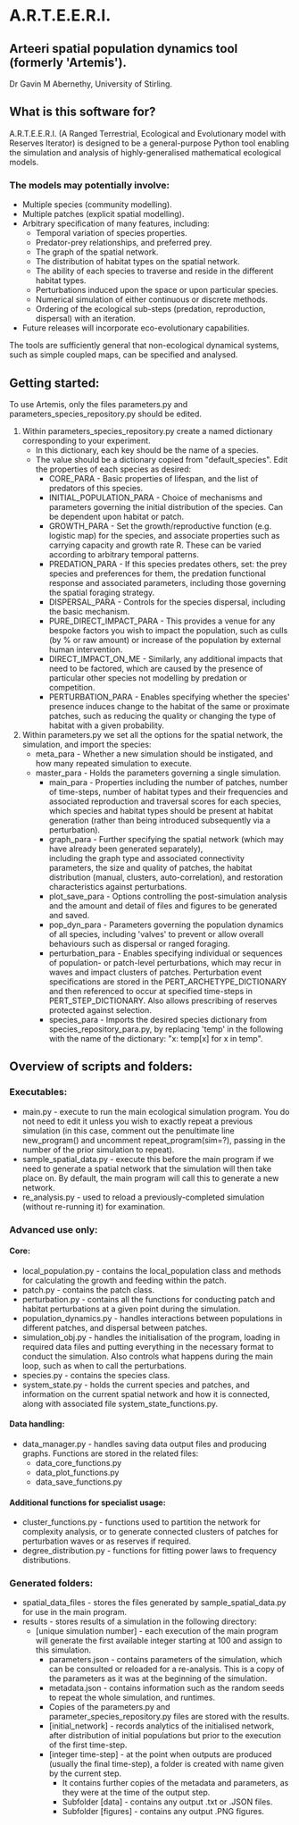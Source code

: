 # A.R.T.E.E.R.I.
## Arteeri spatial population dynamics tool (formerly 'Artemis').

Dr Gavin M Abernethy,
University of Stirling.

## What is this software for?

A.R.T.E.E.R.I. (A Ranged Terrestrial, Ecological and Evolutionary model with Reserves Iterator) is designed to be a
general-purpose Python tool enabling the simulation and analysis of highly-generalised 
mathematical ecological models.

### The models may potentially involve:
- Multiple species (community modelling).
- Multiple patches (explicit spatial modelling).
- Arbitrary specification of many features, including:
  - Temporal variation of species properties.
  - Predator-prey relationships, and preferred prey.
  - The graph of the spatial network.
  - The distribution of habitat types on the spatial network.
  - The ability of each species to traverse and reside in the different habitat types.
  - Perturbations induced upon the space or upon particular species.
  - Numerical simulation of either continuous or discrete methods.
  - Ordering of the ecological sub-steps (predation, reproduction, dispersal) with an iteration.
- Future releases will incorporate eco-evolutionary capabilities.

The tools are sufficiently general that non-ecological dynamical systems, such as simple coupled maps, can be 
specified and analysed.

## Getting started:
To use Artemis, only the files parameters.py and parameters_species_repository.py should be edited.

1) Within parameters_species_repository.py create a named dictionary corresponding to your experiment.
   - In this dictionary, each key should be the name of a species.
   - The value should be a dictionary copied from "default_species". Edit the properties of each species as desired:
     - CORE_PARA - Basic properties of lifespan, and the list of predators of this species.
     - INITIAL_POPULATION_PARA - Choice of mechanisms and parameters governing the initial distribution of the species.
        Can be dependent upon habitat or patch.
     - GROWTH_PARA - Set the growth/reproductive function (e.g. logistic map) for the species, and associate properties
        such as carrying capacity and growth rate R. These can be varied according to arbitrary temporal patterns.
     - PREDATION_PARA - If this species predates others, set: the prey species and preferences for them, the predation 
        functional response and associated parameters, including those governing the spatial foraging strategy.
     - DISPERSAL_PARA - Controls for the species dispersal, including the basic mechanism.
     - PURE_DIRECT_IMPACT_PARA - This provides a venue for any bespoke factors you wish to impact the population, such
        as culls (by % or raw amount) or increase of the population by external human intervention.
     - DIRECT_IMPACT_ON_ME - Similarly, any additional impacts that need to be factored, which are caused by the 
        presence of particular other species not modelling by predation or competition.
     - PERTURBATION_PARA - Enables specifying whether the species' presence induces change to the habitat of the same
        or proximate patches, such as reducing the quality or changing the type of habitat with a given probability.
2) Within parameters.py we set all the options for the spatial network, the simulation, and import the species:
   - meta_para - Whether a new simulation should be instigated, and how many repeated simulation to execute.
   - master_para - Holds the parameters governing a single simulation.
     - main_para - Properties including the number of patches, number of time-steps, number of habitat types and their 
        frequencies and associated reproduction and traversal scores for each species, which species and habitat types
        should be present at habitat generation (rather than being introduced subsequently via a perturbation).
     - graph_para - Further specifying the spatial network (which may have already been generated separately),  
        including the graph type and associated connectivity parameters, the size and quality of patches, the habitat 
        distribution (manual, clusters, auto-correlation), and restoration characteristics against perturbations.
     - plot_save_para - Options controlling the post-simulation analysis and the amount and detail of files and figures 
        to be generated and saved.
     - pop_dyn_para - Parameters governing the population dynamics of all species, including 'valves' to prevent or 
        allow overall behaviours such as dispersal or ranged foraging.
     - perturbation_para - Enables specifying individual or sequences of population- or patch-level perturbations, 
        which may recur in waves and impact clusters of patches. Perturbation event specifications are stored in the
        PERT_ARCHETYPE_DICTIONARY and then referenced to occur at specified time-steps in PERT_STEP_DICTIONARY. Also 
        allows prescribing of reserves protected against selection.
     - species_para - Imports the desired species dictionary from species_repository_para.py, by replacing 'temp' in
        the following with the name of the dictionary: "x: temp[x] for x in temp".
   
## Overview of scripts and folders:
### Executables:
- main.py - execute to run the main ecological simulation program. You do not need to edit it unless you
   wish to exactly repeat a previous simulation (in this case, comment out the penultimate line new_program() and 
   uncomment repeat_program(sim=?), passing in the number of the prior simulation to repeat).
- sample_spatial_data.py - execute this before the main program if we need to generate a spatial network that the 
   simulation will then take place on. By default, the main program will call this to generate a new network.
- re_analysis.py - used to reload a previously-completed simulation (without re-running it) for examination.

### Advanced use only:
#### Core:
- local_population.py - contains the local_population class and methods for calculating the growth and feeding within 
   the patch. 
- patch.py - contains the patch class. 
- perturbation.py - contains all the functions for conducting patch and habitat perturbations at a given point during 
   the simulation. 
- population_dynamics.py - handles interactions between populations in different patches, and dispersal between 
   patches. 
- simulation_obj.py - handles the initialisation of the program, loading in required data files and putting 
   everything in the necessary format to conduct the simulation. Also controls what happens during the main loop, 
   such as when to call the perturbations.
- species.py - contains the species class. 
- system_state.py - holds the current species and patches, and information on the current spatial network and how it 
    is connected, along with associated file system_state_functions.py.

#### Data handling:
- data_manager.py - handles saving data output files and producing graphs. Functions are stored in the related files:
    - data_core_functions.py
    - data_plot_functions.py
    - data_save_functions.py

#### Additional functions for specialist usage:
- cluster_functions.py - functions used to partition the network for complexity analysis, or to generate connected 
   clusters of patches for perturbation waves or as reserves if required.
- degree_distribution.py - functions for fitting power laws to frequency distributions.

### Generated folders:
- spatial_data_files - stores the files generated by sample_spatial_data.py for use in the main program.
- results - stores results of a simulation in the following directory:
  - [unique simulation number] - each execution of the main program will generate the first available integer
     starting at 100 and assign to this simulation. 
    - parameters.json - contains parameters of the simulation, which can be consulted or reloaded for a re-analysis. 
      This is a copy of the parameters as it was at the beginning of the simulation. 
    - metadata.json - contains information such as the random seeds to repeat the whole simulation, and runtimes.
    - Copies of the parameters.py and parameter_species_repository.py files are stored with the results.
    - [initial_network] - records analytics of the initialised network, after distribution of initial populations but
     prior to the execution of the first time-step.
    - [integer time-step] - at the point when outputs are produced (usually the final time-step), a folder is created 
     with name given by the current step. 
      - It contains further copies of the metadata and parameters, as they were at the time of the output step.
      - Subfolder [data] - contains any output .txt or .JSON files.
      - Subfolder [figures] - contains any output .PNG figures.